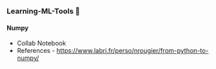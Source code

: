 ### Learning-ML-Tools 🔨
#### Numpy
- Collab Notebook 
- References - https://www.labri.fr/perso/nrougier/from-python-to-numpy/

